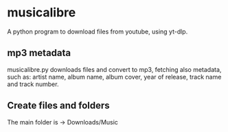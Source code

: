 # musicalibre

A python program to download files from youtube, using yt-dlp. 


## mp3 metadata

musicalibre.py downloads files and convert to mp3, fetching also metadata, such as: artist name, album name, album cover, year of release, track name and track number.

## Create files and folders

The main folder is -> Downloads/Music
